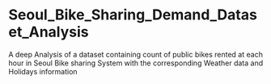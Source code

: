 # Seoul_Bike_Sharing_Demand_Dataset_Analysis
A deep Analysis of a dataset containing count of public bikes rented at each hour in Seoul Bike sharing System with the corresponding Weather data and Holidays information
